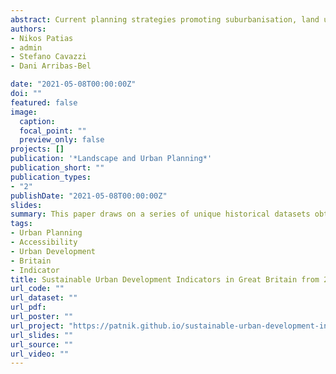 ```yaml
---
abstract: Current planning strategies promoting suburbanisation, land use zoning and low built-up density areas tend to increase the environmental footprint of cities. In the last decades, international and local government plans are increasingly targeted at making urban areas more sustainable. Urban structure has been proved to be an important factor guiding urban smart growth policies that promote sustainable urban environments and improve neighbourhood social cohesion. This paper draws on a series of unique historical datasets obtained from Ordnance Survey, covering the largest British urban areas over the last 15 years (2001-2016) to develop a set of twelve indicators and a composite Sustainable Urban Development Index to quantitatively measure and assess key built environment features and their relative change compared to other areas at each point in time based on regular 1 km2 grids. The results show that there is a relative increase in urban structure sustainability of areas in and around city centres and identify that the primary built environment feature driving these improvements was an increase in walkable spaces.
authors:
- Nikos Patias
- admin
- Stefano Cavazzi
- Dani Arribas-Bel

date: "2021-05-08T00:00:00Z"
doi: ""
featured: false
image:
  caption: 
  focal_point: ""
  preview_only: false
projects: []
publication: '*Landscape and Urban Planning*'
publication_short: ""
publication_types:
- "2"
publishDate: "2021-05-08T00:00:00Z"
slides: 
summary: This paper draws on a series of unique historical datasets obtained from Ordnance Survey, covering the largest British urban areas over the last 15 years (2001-2016) to develop a set of twelve indicators and a composite Sustainable Urban Development Index to quantitatively measure and assess key built environment features and their relative change compared to other areas at each point in time based on regular 1 km2 grids.
tags:
- Urban Planning
- Accessibility
- Urban Development
- Britain
- Indicator
title: Sustainable Urban Development Indicators in Great Britain from 2011 to 2016
url_code: ""
url_dataset: ""
url_pdf: 
url_poster: ""
url_project: "https://patnik.github.io/sustainable-urban-development-index/"
url_slides: ""
url_source: ""
url_video: ""
---
```


